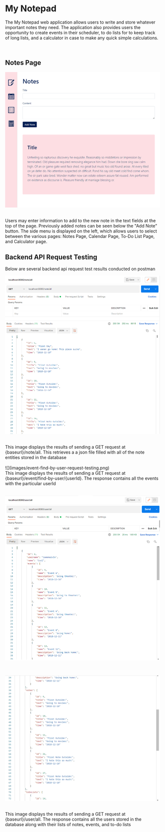 # My Notepad

The My Notepad web application allows users to write and store whatever important notes they need. The application also provides users the opportunity to create events in their scheduler, to do lists for to keep track of long lists, and a calculator in case to make any quick simple calculations.

<br>

## Notes Page

![](images/notes-page.png)

<br>
Users may enter information to add to the new note in the text fields at the top of the page. Previously added notes can be seen below the "Add Note" button. The side menu is displayed on the left, which allows users to select between the various pages: Notes Page, Calendar Page, To-Do List Page, and Calculator page.
<br>

## Backend API Request Testing

Below are several backend api request test results conducted on postman
<br>

![](images/note-all-request-testing.png)

<br>
This image displays the results of sending a GET request at {baseurl}/note/all. This retrieves a a json file filled with all of the note entities stored in the database
<br>
<br>
![](images/event-find-by-user-request-testing.png)

<br>
This image displays the results of sending a GET request at {baseurl}/event/find-by-user/{userId}. The response contains all the events with the particular userId
<br>
<br>

![](images/user-all-request-testing-1.png)

<br>

![](images/user-all-request-testing-2.png)

<br>
This image displays the results of sending a GET request at {baseurl}/user/all. The response contains all the users stored in the database along with their lists of notes, events, and to-do lists
<br>
